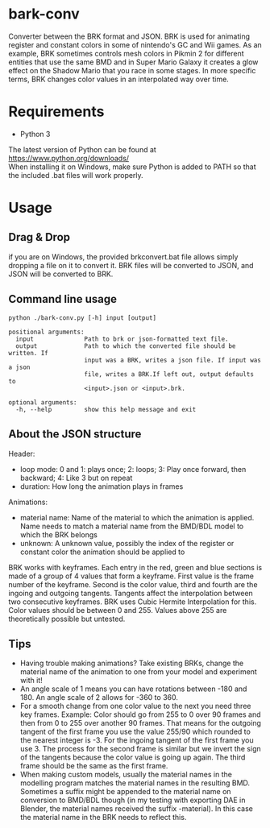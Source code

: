 # bark-conv
Converter between the BRK format and JSON. BRK is used for animating register and constant colors in some of nintendo's GC and Wii games.
As an example, BRK sometimes controls mesh colors in Pikmin 2 for different entities that use the same BMD and in Super Mario Galaxy it 
creates a glow effect on the Shadow Mario that you race in some stages.
In more specific terms, BRK changes color values in an interpolated way over time.

# Requirements
* Python 3 

The latest version of Python can be found at https://www.python.org/downloads/ <br>
When installing it on Windows, make sure Python is added to PATH so that the included .bat files will work properly.

# Usage
## Drag & Drop
if you are on Windows, the provided brkconvert.bat file allows simply dropping a file on it to convert it.
BRK files will be converted to JSON, and JSON will be converted to BRK. 

## Command line usage
```
python ./bark-conv.py [-h] input [output]

positional arguments:
  input              Path to brk or json-formatted text file.
  output             Path to which the converted file should be written. If
                     input was a BRK, writes a json file. If input was a json
                     file, writes a BRK.If left out, output defaults to
                     <input>.json or <input>.brk.

optional arguments:
  -h, --help         show this help message and exit
```

## About the JSON structure
Header:
* loop mode: 0 and 1: plays once; 2: loops; 3: Play once forward, then backward; 4: Like 3 but on repeat
* duration: How long the animation plays in frames

Animations:
* material name: Name of the material to which the animation is applied. Name needs to match a material name from the BMD/BDL model to which the BRK belongs
* unknown: A unknown value, possibly the index of the register or constant color the animation should be applied to

BRK works with keyframes. Each entry in the red, green and blue sections is made of a group of 4 values that form a keyframe. 
First value is the frame number of the keyframe. 
Second is the color value, third and fourth are the ingoing and outgoing tangents. 
Tangents affect the interpolation between two consecutive keyframes. BRK uses Cubic Hermite Interpolation for this.
Color values should be between 0 and 255. Values above 255 are theoretically possible but untested.


## Tips
* Having trouble making animations? Take existing BRKs, change the material name of the animation to one from your model and experiment with it!
* An angle scale of 1 means you can have rotations between -180 and 180. An angle scale of 2 allows for -360 to 360.
* For a smooth change from one color value to the next you need three key frames. 
Example: Color should go from 255 to 0 over 90 frames and then from 0 to 255 over another 90 frames. That means for the outgoing tangent of
the first frame you use the value 255/90 which rounded to the nearest integer is -3. For the ingoing tangent of the first frame you use 3. 
The process for the second frame is similar but we invert the sign of the tangents because the color value is going up again.
The third frame should be the same as the first frame.
* When making custom models, usually the material names in the modelling program matches the material names in the resulting BMD. Sometimes
a suffix might be appended to the material name on conversion to BMD/BDL though (in my testing with exporting DAE in Blender, the material names received
the suffix -material). In this case the material name in the BRK needs to reflect this.

